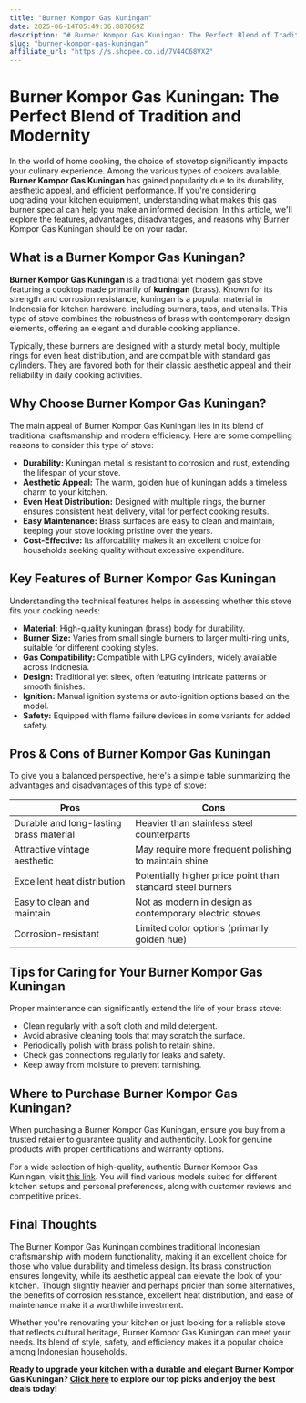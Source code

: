 ```yaml
---
title: "Burner Kompor Gas Kuningan"
date: 2025-06-14T05:49:36.887069Z
description: "# Burner Kompor Gas Kuningan: The Perfect Blend of Tradition and Modernity..."
slug: "burner-kompor-gas-kuningan"
affiliate_url: "https://s.shopee.co.id/7V44C68VX2"
---
```

# Burner Kompor Gas Kuningan: The Perfect Blend of Tradition and Modernity

In the world of home cooking, the choice of stovetop significantly impacts your culinary experience. Among the various types of cookers available, **Burner Kompor Gas Kuningan** has gained popularity due to its durability, aesthetic appeal, and efficient performance. If you're considering upgrading your kitchen equipment, understanding what makes this gas burner special can help you make an informed decision. In this article, we'll explore the features, advantages, disadvantages, and reasons why Burner Kompor Gas Kuningan should be on your radar.

## What is a Burner Kompor Gas Kuningan?

**Burner Kompor Gas Kuningan** is a traditional yet modern gas stove featuring a cooktop made primarily of **kuningan** (brass). Known for its strength and corrosion resistance, kuningan is a popular material in Indonesia for kitchen hardware, including burners, taps, and utensils. This type of stove combines the robustness of brass with contemporary design elements, offering an elegant and durable cooking appliance.

Typically, these burners are designed with a sturdy metal body, multiple rings for even heat distribution, and are compatible with standard gas cylinders. They are favored both for their classic aesthetic appeal and their reliability in daily cooking activities.

## Why Choose Burner Kompor Gas Kuningan?

The main appeal of Burner Kompor Gas Kuningan lies in its blend of traditional craftsmanship and modern efficiency. Here are some compelling reasons to consider this type of stove:

- **Durability:** Kuningan metal is resistant to corrosion and rust, extending the lifespan of your stove.
- **Aesthetic Appeal:** The warm, golden hue of kuningan adds a timeless charm to your kitchen.
- **Even Heat Distribution:** Designed with multiple rings, the burner ensures consistent heat delivery, vital for perfect cooking results.
- **Easy Maintenance:** Brass surfaces are easy to clean and maintain, keeping your stove looking pristine over the years.
- **Cost-Effective:** Its affordability makes it an excellent choice for households seeking quality without excessive expenditure.

## Key Features of Burner Kompor Gas Kuningan

Understanding the technical features helps in assessing whether this stove fits your cooking needs:

- **Material:** High-quality kuningan (brass) body for durability.
- **Burner Size:** Varies from small single burners to larger multi-ring units, suitable for different cooking styles.
- **Gas Compatibility:** Compatible with LPG cylinders, widely available across Indonesia.
- **Design:** Traditional yet sleek, often featuring intricate patterns or smooth finishes.
- **Ignition:** Manual ignition systems or auto-ignition options based on the model.
- **Safety:** Equipped with flame failure devices in some variants for added safety.

## Pros & Cons of Burner Kompor Gas Kuningan

To give you a balanced perspective, here's a simple table summarizing the advantages and disadvantages of this type of stove:

| **Pros**                                    | **Cons**                                       |
|---------------------------------------------|------------------------------------------------|
| Durable and long-lasting brass material  | Heavier than stainless steel counterparts   |
| Attractive vintage aesthetic               | May require more frequent polishing to maintain shine |
| Excellent heat distribution                | Potentially higher price point than standard steel burners |
| Easy to clean and maintain                 | Not as modern in design as contemporary electric stoves |
| Corrosion-resistant                         | Limited color options (primarily golden hue) |

## Tips for Caring for Your Burner Kompor Gas Kuningan

Proper maintenance can significantly extend the life of your brass stove:

- Clean regularly with a soft cloth and mild detergent.
- Avoid abrasive cleaning tools that may scratch the surface.
- Periodically polish with brass polish to retain shine.
- Check gas connections regularly for leaks and safety.
- Keep away from moisture to prevent tarnishing.

## Where to Purchase Burner Kompor Gas Kuningan?

When purchasing a Burner Kompor Gas Kuningan, ensure you buy from a trusted retailer to guarantee quality and authenticity. Look for genuine products with proper certifications and warranty options.

For a wide selection of high-quality, authentic Burner Kompor Gas Kuningan, visit [this link](https://s.shopee.co.id/7V44C68VX2). You will find various models suited for different kitchen setups and personal preferences, along with customer reviews and competitive prices.

## Final Thoughts

The Burner Kompor Gas Kuningan combines traditional Indonesian craftsmanship with modern functionality, making it an excellent choice for those who value durability and timeless design. Its brass construction ensures longevity, while its aesthetic appeal can elevate the look of your kitchen. Though slightly heavier and perhaps pricier than some alternatives, the benefits of corrosion resistance, excellent heat distribution, and ease of maintenance make it a worthwhile investment.

Whether you're renovating your kitchen or just looking for a reliable stove that reflects cultural heritage, Burner Kompor Gas Kuningan can meet your needs. Its blend of style, safety, and efficiency makes it a popular choice among Indonesian households.

**Ready to upgrade your kitchen with a durable and elegant Burner Kompor Gas Kuningan? [Click here](https://s.shopee.co.id/7V44C68VX2) to explore our top picks and enjoy the best deals today!**